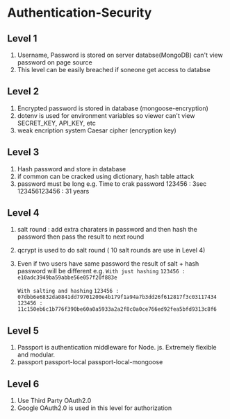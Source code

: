 # Authentication-Security

## Level 1
  1. Username, Password is stored on server databse(MongoDB) can't view password on page source
  2. This level can be easily breached if soneone get access to databse
  
## Level 2
  1. Encrypted password is stored in database (mongoose-encryption)
  2. dotenv is used for environment variables so viewer can't view SECRET_KEY, API_KEY, etc
  3. weak encription system Caesar cipher (encryption key)
  
## Level 3
  1. Hash password and store in database
  2. if common can be cracked using dictionary, hash table attack
  3. password must be long 
      e.g. Time to crak password
      123456 : 3sec
      123456123456 : 31 years

## Level 4
  1. salt round : add extra charaters in password and then hash the password then pass the result to next round 
  2. qcrypt is used to do salt round ( 10 salt rounds are use in Level 4)
  3. Even if two users have same password the result of salt + hash password will be different
      e.g. 
        `With just hashing`
        `123456 : e10adc3949ba59abbe56e057f20f883e`
        
        `With salting and hashing`
        `123456 : 07dbb6e6832da0841dd79701200e4b179f1a94a7b3dd26f612817f3c03117434`
        `123456 : 11c150eb6c1b776f390be60a0a5933a2a2f8c0a0ce766ed92fea5bfd9313c8f6`
        
 ## Level 5
  1. Passport is authentication middleware for Node. js. Extremely flexible and modular.
  2. passport passport-local passport-local-mongoose

## Level 6
  1. Use Third Party OAuth2.0
  2. Google OAuth2.0 is used in this level for authorization
